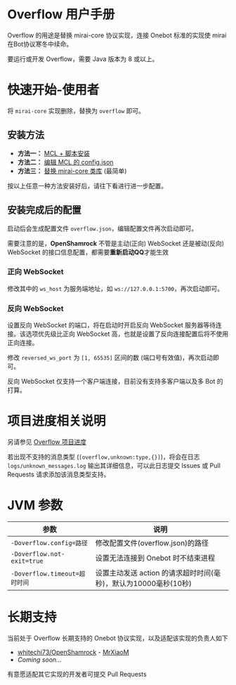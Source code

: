 # Overflow 用户手册

Overflow 的用途是替换 mirai-core 协议实现，连接 Onebot 标准的实现使 mirai 在Bot协议寒冬中续命。

要运行或开发 Overflow，需要 Java 版本为 8 或以上。

# 快速开始-使用者

将 `mirai-core` 实现删除，替换为 `overflow` 即可。

## 安装方法

+ **方法一：** [MCL + 脚本安装](/docs/install/MCLScript.md)
+ **方法二：** [编辑 MCL 的 config.json](/docs/install/MCL.md)
+ **方法三：** [替换 mirai-core 类库](/docs/install/Raw.md) (最简单)

按以上任意一种方法安装好后，请往下看进行进一步配置。

## 安装完成后的配置

启动后会生成配置文件 `overflow.json`，编辑配置文件再次启动即可。

需要注意的是，**OpenShamrock** 不管是主动(正向) WebSocket 还是被动(反向) WebSocket 的接口信息配置，都需要**重新启动QQ**才能生效

### 正向 WebSocket

修改其中的 `ws_host` 为服务端地址，如 `ws://127.0.0.1:5700`，再次启动即可。

### 反向 WebSocket

设置反向 WebSocket 的端口，将在启动时开启反向 WebSocket 服务器等待连接。该选项优先级比正向 WebSocket 高，也就是设置了反向连接配置后将不使用正向连接。

修改 `reversed_ws_port` 为 `[1, 65535]` 区间的数 (端口号有效值)，再次启动即可。

反向 WebSocket 仅支持一个客户端连接，目前没有支持多客户端以及多 Bot 的打算。

# 项目进度相关说明

另请参见 [Overflow 项目进度](dev/progress.md)

若出现不支持的消息类型 (`[overflow,unknown:type,{}]`)，将会在日志 `logs/unknown_messages.log` 输出其详细信息，可以此日志提交 Issues 或 Pull Requests 请求添加该消息类型支持。

# JVM 参数

| 参数                         | 说明                                        |
|----------------------------|-------------------------------------------|
| `-Doverflow.config=路径`     | 修改配置文件(overflow.json)的路径                  |
| `-Doverflow.not-exit=true` | 设置无法连接到 Onebot 时不结束进程                     |
| `-Doverflow.timeout=超时时间`  | 设置主动发送 action 的请求超时时间(毫秒)，默认为10000毫秒(10秒) |

# 长期支持

当前处于 Overflow 长期支持的 Onebot 协议实现，以及适配该实现的负责人如下

* [whitechi73/OpenShamrock](https://github.com/whitechi73/OpenShamrock) - [MrXiaoM](https://github.com/MrXiaoM)
* *Coming soon...*

有意愿适配其它实现的开发者可提交 Pull Requests
